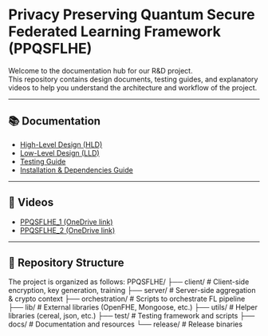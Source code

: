 # Privacy Preserving Quantum Secure Federated Learning Framework (PPQSFLHE)

Welcome to the documentation hub for our R&D project.  
This repository contains design documents, testing guides, and explanatory videos to help you understand the architecture and workflow of the project.

---

## 📚 Documentation

- [High-Level Design (HLD)](High-Level%20Design%20Document.docx)
- [Low-Level Design (LLD)](Low-Level%20Design%20Document.docx)
- [Testing Guide](Testing_Documentation_PPQSFL.docx)
- [Installation & Dependencies Guide](Installation_and_Dependencies_Guide_PPQSFL.docx)

---

## 🎥 Videos

- [PPQSFLHE_1 (OneDrive link)](https://1drv.ms/v/c/e0ca0a8fe3e07c60/EVSkR8qV4ZlJtUocf6Ao26YBvmMa0icgalFI7sLlM-EesA?e=hKAZ5K)  
- [PPQSFLHE_2 (OneDrive link)](https://1drv.ms/v/c/e0ca0a8fe3e07c60/Ebhu1mu6XFVDhgLtBBmMqgQBwPtHzcQHK6TCX04Jxvg10Q?e=SJNdwB)

---

## 🚀 Repository Structure

The project is organized as follows:
PPQSFLHE/
├── client/ # Client-side encryption, key generation, training
├── server/ # Server-side aggregation & crypto context
├── orchestration/ # Scripts to orchestrate FL pipeline
├── lib/ # External libraries (OpenFHE, Mongoose, etc.)
├── utils/ # Helper libraries (cereal, json, etc.)
├── test/ # Testing framework and scripts
├── docs/ # Documentation and resources
└── release/ # Release binaries
